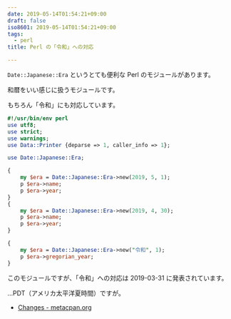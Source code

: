```yaml
---
date: 2019-05-14T01:54:21+09:00
draft: false
iso8601: 2019-05-14T01:54:21+09:00
tags:
  - perl
title: Perl の「令和」への対応

---
```


`Date::Japanese::Era` というとても便利な Perl のモジュールがあります。

和暦をいい感じに扱うモジュールです。

もちろん「令和」にも対応しています。

```perl date-japanese-era.pl
#!/usr/bin/env perl
use utf8;
use strict;
use warnings;
use Data::Printer {deparse => 1, caller_info => 1};

use Date::Japanese::Era;

{
    my $era = Date::Japanese::Era->new(2019, 5, 1);
    p $era->name;
    p $era->year;
}
{
    my $era = Date::Japanese::Era->new(2019, 4, 30);
    p $era->name;
    p $era->year;
}

{
    my $era = Date::Japanese::Era->new("令和", 1);
    p $era->gregorian_year;
}
```

このモジュールですが、「令和」への対応は 2019-03-31 に発表されています。

…PDT（アメリカ太平洋夏時間）ですが。

- [Changes - metacpan.org](https://metacpan.org/changes/release/MIYAGAWA/Date-Japanese-Era-0.07)

